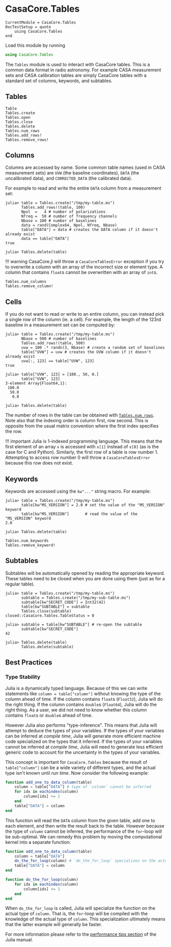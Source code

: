 # CasaCore.Tables

```@meta
CurrentModule = CasaCore.Tables
DocTestSetup = quote
    using CasaCore.Tables
end
```

Load this module by running

```julia
using CasaCore.Tables
```

The `Tables` module is used to interact with CasaCore tables. This is a common data format in radio
astronomy. For example CASA measurement sets and CASA calibration tables are simply CasaCore tables
with a standard set of columns, keywords, and subtables.

## Tables

```@docs
Table
Tables.create
Tables.open
Tables.close
Tables.delete
Tables.num_rows
Tables.add_rows!
Tables.remove_rows!
```

## Columns

Columns are accessed by name. Some common table names (used in CASA measurement sets) are `UVW` (the
baseline coordinates), `DATA` (the uncalibrated data), and `CORRECTED_DATA` (the calibrated data).

For example to read and write the entire `DATA` column from a measurement set:

```jldoctest
julia> table = Tables.create("/tmp/my-table.ms")
       Tables.add_rows!(table, 100)
       Npol  =   4 # number of polarizations
       Nfreq =  50 # number of frequency channels
       Nbase = 100 # number of baselines
       data = rand(Complex64, Npol, Nfreq, Nbase)
       table["DATA"] = data # creates the DATA column if it doesn't already exist
       data == table["DATA"]
true

julia> Tables.delete(table)
```

!!! warning
    CasaCore.jl will throw a `CasaCoreTablesError` exception if you try to overwrite a column with
    an array of the incorrect size or element type. A column that contains `float`s cannot be
    overwritten with an array of `int`s.

```@docs
Tables.num_columns
Tables.remove_column!
```

## Cells

If you do not want to read or write to an entire column, you can instead pick a single row of the
column (ie. a cell). For example, the length of the 123rd baseline in a measurement set can be
computed by:

```jldoctest
julia> table = Tables.create("/tmp/my-table.ms")
       Nbase = 500 # number of baselines
       Tables.add_rows!(table, 500)
       uvw = 100 .* randn(3, Nbase) # create a random set of baselines
       table["UVW"] = uvw # creates the UVW column if it doesn't already exist
       uvw[:, 123] == table["UVW", 123]
true

julia> table["UVW", 123] = [100., 50, 0.]
       table["UVW", 123]
3-element Array{Float64,1}:
 100.0
  50.0
   0.0

julia> Tables.delete(table)
```

The number of rows in the table can be obtained with [`Tables.num_rows`](@ref).  Note also that the
indexing order is column first, row second. This is opposite from the usual matrix convention where
the first index specifies the row.

!!! important
    Julia is 1-indexed programming language. This means that the first element of an array `x` is
    accessed with `x[1]` instead of `x[0]` (as is the case for C and Python). Similarly, the first
    row of a table is row number 1. Attempting to access row number 0 will throw a
    `CasaCoreTablesError` because this row does not exist.

## Keywords

Keywords are accessed using the `kw"..."` string macro. For example:

```jldoctest
julia> table = Tables.create("/tmp/my-table.ms")
       table[kw"MS_VERSION"] = 2.0 # set the value of the "MS_VERSION" keyword
       table[kw"MS_VERSION"]       # read the value of the "MS_VERSION" keyword
2.0

julia> Tables.delete(table)
```

```@docs
Tables.num_keywords
Tables.remove_keyword!
```

## Subtables

Subtables will be automatically opened by reading the appropriate keyword. These tables need to be
closed when you are done using them (just as for a regular table).

```jldoctest
julia> table = Tables.create("/tmp/my-table.ms")
       subtable = Tables.create("/tmp/my-sub-table.ms")
       subtable[kw"SECRET_CODE"] = Int32(42)
       table[kw"SUBTABLE"] = subtable
       Tables.close(subtable)
closed::CasaCore.Tables.TableStatus = 0

julia> subtable = table[kw"SUBTABLE"] # re-open the subtable
       subtable[kw"SECRET_CODE"]
42

julia> Tables.delete(table)
       Tables.delete(subtable)
```

## Best Practices

### Type Stability

Julia is a dynamically typed language. Because of this we can write statements like `column =
table["column"]` without knowing the type of the column ahead of time. If the column contains
`float`s (`Float32`), Julia will do the right thing. If the column contains `double`s (`Float64`),
Julia will do the right thing. As a user, we did not need to know whether this column contains
`float`s or `double`s ahead of time.

However Julia also performs "type-inference". This means that Julia will attempt to deduce the types
of your variables. If the types of your variables can be inferred at *compile time*, Julia will
generate more efficient machine code specialized on the types that it inferred. If the types of your
variables cannot be inferred at *compile time*, Julia will need to generate less efficient generic
code to account for the uncertainty in the types of your variables.

This concept is important for `CasaCore.Tables` because the result of `table["column"]` can be a
wide variety of different types, and the actual type isn't known until *run time*. Now consider the
following example:

```julia
function add_one_to_data_column(table)
    column = table["DATA"] # type of `column` cannot be inferred
    for idx in eachindex(column)
        column[idx] += 1
    end
    table["DATA"] = column
end
```

This function will read the `DATA` column from the given table, add one to each element, and then
write the result back to the table. However because the type of `column` cannot be inferred, the
performance of the `for`-loop will be sub-optimal. We can remedy this problem by moving the
computational kernel into a separate function:

```julia
function add_one_to_data_column(table)
    column = table["DATA"]
    do_the_for_loop(column) # `do_the_for_loop` specializes on the actual type of `column`
    table["DATA"] = column
end

function do_the_for_loop(column)
    for idx in eachindex(column)
        column[idx] += 1
    end
end
```

When `do_the_for_loop` is called, Julia will specialize the function on the actual type of `column`.
That is, the `for`-loop will be compiled with the knowledge of the actual type of `column`.  This
specialization ultimately means that the latter example will generally be faster.

For more information please refer to the [performance tips
section](https://docs.julialang.org/en/release-0.6/manual/performance-tips/#kernal-functions-1) of
the Julia manual.

